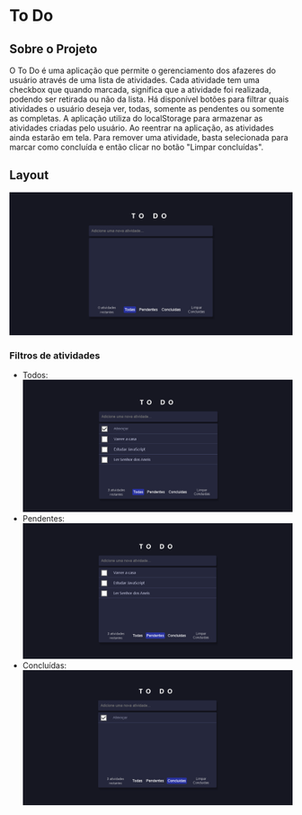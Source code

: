 # To Do

## Sobre o Projeto
O To Do é uma aplicação que permite o gerenciamento dos afazeres do usuário através de uma lista de atividades. Cada atividade tem uma checkbox que quando marcada, significa que a atividade foi realizada, podendo ser retirada ou não da lista.
Há disponível botões para filtrar quais atividades o usuário deseja ver, todas, somente as pendentes ou somente as completas.
A aplicação utiliza do localStorage para armazenar as atividades criadas pelo usuário. Ao reentrar na aplicação, as atividades ainda estarão em tela. Para remover uma atividade, basta selecionada para marcar como concluída e então clicar no botão "Limpar concluídas".

## Layout
![default](https://github.com/jonathatargino/todo-app/blob/main/src/assets/default.png)

### Filtros de atividades
- Todos:
  ![all](https://github.com/jonathatargino/todo-app/blob/main/src/assets/all.png)
- Pendentes:
  ![actives](https://github.com/jonathatargino/todo-app/blob/main/src/assets/actives.png)
- Concluídas:
  ![completed](https://github.com/jonathatargino/todo-app/blob/main/src/assets/completed.png)
